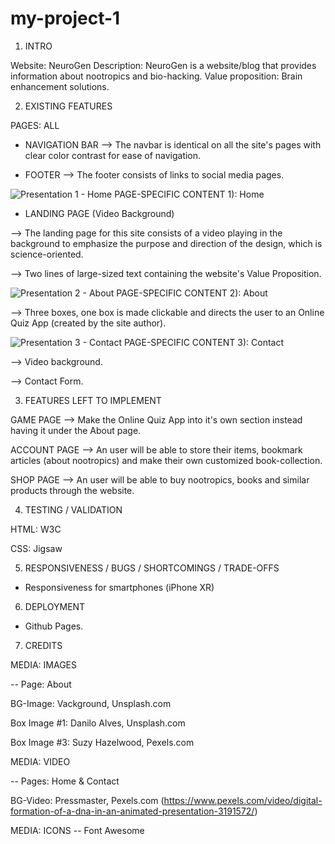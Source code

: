 # my-project-1
1) INTRO

Website: NeuroGen
Description: NeuroGen is a website/blog that provides information about nootropics and bio-hacking.
Value proposition: Brain enhancement solutions.


2) EXISTING FEATURES

 PAGES: ALL
 
- NAVIGATION BAR 
--> The navbar is identical on all the site's pages with clear color contrast for ease of navigation.

- FOOTER
--> The footer consists of links to social media pages.


![Presentation 1 - Home](https://user-images.githubusercontent.com/122515678/218111257-b8adfe57-3037-4f62-acd0-bfc9f3d0de43.png)
PAGE-SPECIFIC CONTENT 1): Home

- LANDING PAGE (Video Background)

--> The landing page for this site consists of a video playing in the background to emphasize the purpose and direction of the design, which is science-oriented.

--> Two lines of large-sized text containing the website's Value Proposition.

![Presentation 2 - About](https://user-images.githubusercontent.com/122515678/218111267-87b23303-9017-4a55-bb16-cc517fc8fa34.png)
PAGE-SPECIFIC CONTENT 2): About

--> Three boxes, one box is made clickable and directs the user to an Online Quiz App (created by the site author).

![Presentation 3 - Contact](https://user-images.githubusercontent.com/122515678/218111290-2d0c8a35-b501-41ea-b0ad-14f661cbdaac.png)
PAGE-SPECIFIC CONTENT 3): Contact

--> Video background.

--> Contact Form.


3) FEATURES LEFT TO IMPLEMENT

GAME PAGE
--> Make the Online Quiz App into it's own section instead having it under the About page.

ACCOUNT PAGE
--> An user will be able to store their items, bookmark articles (about nootropics) and make their own customized book-collection.

SHOP PAGE
--> An user will be able to buy nootropics, books and similar products through the website.

4) TESTING / VALIDATION

HTML: W3C

CSS: Jigsaw


5) RESPONSIVENESS / BUGS / SHORTCOMINGS / TRADE-OFFS

- Responsiveness for smartphones (iPhone XR)


6) DEPLOYMENT

- Github Pages.


7) CREDITS

MEDIA: IMAGES

-- Page: About

BG-Image: Vackground, Unsplash.com

Box Image #1: Danilo Alves, Unsplash.com

Box Image #3: Suzy Hazelwood, Pexels.com

MEDIA: VIDEO

-- Pages: Home & Contact

BG-Video: Pressmaster, Pexels.com (https://www.pexels.com/video/digital-formation-of-a-dna-in-an-animated-presentation-3191572/)

MEDIA: ICONS
-- Font Awesome
